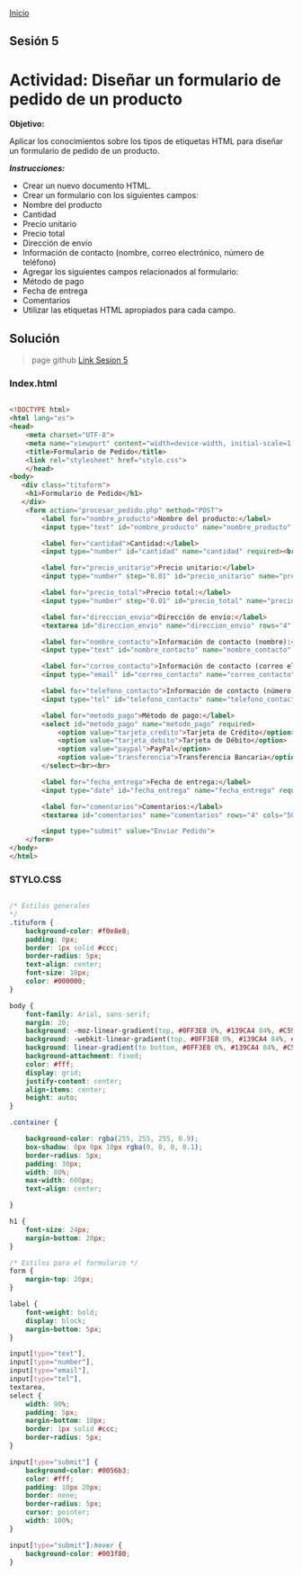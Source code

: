 <!-- No borrar o modificar -->
[Inicio](./index.md)

## Sesión 5 


<!-- Su documentación aquí -->


# Actividad: Diseñar un formulario de pedido de un producto
__Objetivo:__

Aplicar los conocimientos sobre los tipos de etiquetas HTML para diseñar un formulario de pedido de un producto.

__*Instrucciones:*__

- Crear un nuevo documento HTML.
- Crear un formulario con los siguientes campos:
- Nombre del producto
- Cantidad
- Precio unitario
- Precio total
- Dirección de envío
- Información de contacto (nombre, correo electrónico, número de teléfono)
- Agregar los siguientes campos relacionados al formulario:
- Método de pago
- Fecha de entrega
- Comentarios
- Utilizar las etiquetas HTML apropiados para cada campo.

## Solución
>page github
[Link Sesion 5](https://cokain3.github.io/sesion5/) 

### Index.html

~~~html

<!DOCTYPE html>
<html lang="es">
<head>
    <meta charset="UTF-8">
    <meta name="viewport" content="width=device-width, initial-scale=1.0">
    <title>Formulario de Pedido</title>
    <link rel="stylesheet" href="stylo.css">
    </head>
<body>
   <div class="tituform">
    <h1>Formulario de Pedido</h1>
   </div> 
    <form action="procesar_pedido.php" method="POST">
        <label for="nombre_producto">Nombre del producto:</label>
        <input type="text" id="nombre_producto" name="nombre_producto" required><br><br>

        <label for="cantidad">Cantidad:</label>
        <input type="number" id="cantidad" name="cantidad" required><br><br>

        <label for="precio_unitario">Precio unitario:</label>
        <input type="number" step="0.01" id="precio_unitario" name="precio_unitario" required><br><br>

        <label for="precio_total">Precio total:</label>
        <input type="number" step="0.01" id="precio_total" name="precio_total" required><br><br>

        <label for="direccion_envio">Dirección de envío:</label>
        <textarea id="direccion_envio" name="direccion_envio" rows="4" cols="50" required></textarea><br><br>

        <label for="nombre_contacto">Información de contacto (nombre):</label>
        <input type="text" id="nombre_contacto" name="nombre_contacto" required><br><br>

        <label for="correo_contacto">Información de contacto (correo electrónico):</label>
        <input type="email" id="correo_contacto" name="correo_contacto" required><br><br>

        <label for="telefono_contacto">Información de contacto (número de teléfono):</label>
        <input type="tel" id="telefono_contacto" name="telefono_contacto" required><br><br>

        <label for="metodo_pago">Método de pago:</label>
        <select id="metodo_pago" name="metodo_pago" required>
            <option value="tarjeta_credito">Tarjeta de Crédito</option>
            <option value="tarjeta_debito">Tarjeta de Débito</option>
            <option value="paypal">PayPal</option>
            <option value="transferencia">Transferencia Bancaria</option>
        </select><br><br>

        <label for="fecha_entrega">Fecha de entrega:</label>
        <input type="date" id="fecha_entrega" name="fecha_entrega" required><br><br>

        <label for="comentarios">Comentarios:</label>
        <textarea id="comentarios" name="comentarios" rows="4" cols="50"></textarea><br><br>

        <input type="submit" value="Enviar Pedido">
    </form>
</body>
</html>

~~~

### STYLO.CSS

~~~css

/* Estilos generales
*/
.tituform {
    background-color: #f0e8e8;
    padding: 0px;
    border: 1px solid #ccc;
    border-radius: 5px;
    text-align: center;
    font-size: 18px;
    color: #000000;
}

body {
    font-family: Arial, sans-serif;
    margin: 20;
    background: -moz-linear-gradient(top, #0FF3E8 0%, #139CA4 84%, #C59237 100%);
    background: -webkit-linear-gradient(top, #0FF3E8 0%, #139CA4 84%, #C59237 100%);
    background: linear-gradient(to bottom, #0FF3E8 0%, #139CA4 84%, #C59237 100%);
    background-attachment: fixed;
    color: #fff;
    display: grid;
    justify-content: center;
    align-items: center;
    height: auto;
}

.container {

    background-color: rgba(255, 255, 255, 0.9);
    box-shadow: 0px 0px 10px rgba(0, 0, 0, 0.1);
    border-radius: 5px;
    padding: 30px;
    width: 80%;
    max-width: 600px;
    text-align: center;

}

h1 {
    font-size: 24px;
    margin-bottom: 20px;
}

/* Estilos para el formulario */
form {
    margin-top: 20px;
}

label {
    font-weight: bold;
    display: block;
    margin-bottom: 5px;
}

input[type="text"],
input[type="number"],
input[type="email"],
input[type="tel"],
textarea,
select {
    width: 90%;
    padding: 5px;
    margin-bottom: 10px;
    border: 1px solid #ccc;
    border-radius: 5px;
}

input[type="submit"] {
    background-color: #0056b3;
    color: #fff;
    padding: 10px 20px;
    border: none;
    border-radius: 5px;
    cursor: pointer;
    width: 100%;
}

input[type="submit"]:hover {
    background-color: #003f80;
}

~~~
